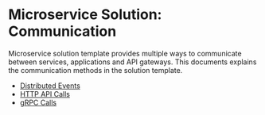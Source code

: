 # Microservice Solution: Communication

Microservice solution template provides multiple ways to communicate between services, applications and API gateways. This documents explains the communication methods in the solution template.

* [Distributed Events](distributed-events.md)
* [HTTP API Calls](http-api-calls.md)
* [gRPC Calls](grpc-calls.md)